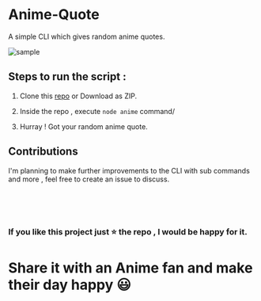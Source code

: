# Anime-Quote
A simple CLI which gives random anime quotes. 

![sample](https://user-images.githubusercontent.com/64256342/122597977-ca6a6780-d089-11eb-87eb-94f6a8e1ba4a.png)

## Steps to run the script :

1. Clone this [repo](https://github.com/code-reaper08/Anime-Quote) or Download as ZIP.

2. Inside the repo , execute `node anime` command/

3. Hurray ! Got your random anime quote.


## Contributions 
I'm planning to make further improvements to the CLI with sub commands and more , feel free to create an issue to discuss. 

<br>
<br>
<br>

### If you like this project just ⭐ the repo , I would be happy for it.

# Share it with an Anime fan and make their day happy 😃
